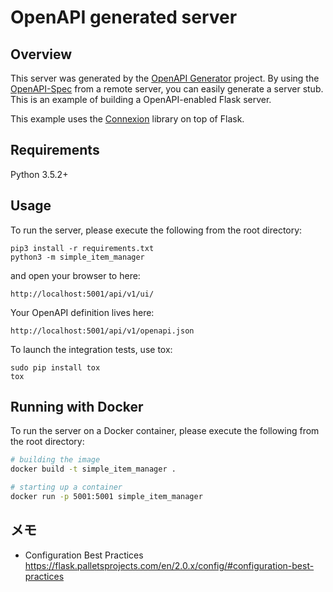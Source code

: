 # OpenAPI generated server

## Overview
This server was generated by the [OpenAPI Generator](https://openapi-generator.tech) project. By using the
[OpenAPI-Spec](https://openapis.org) from a remote server, you can easily generate a server stub.  This
is an example of building a OpenAPI-enabled Flask server.

This example uses the [Connexion](https://github.com/zalando/connexion) library on top of Flask.

## Requirements
Python 3.5.2+

## Usage
To run the server, please execute the following from the root directory:

```
pip3 install -r requirements.txt
python3 -m simple_item_manager
```

and open your browser to here:

```
http://localhost:5001/api/v1/ui/
```

Your OpenAPI definition lives here:

```
http://localhost:5001/api/v1/openapi.json
```

To launch the integration tests, use tox:
```
sudo pip install tox
tox
```

## Running with Docker

To run the server on a Docker container, please execute the following from the root directory:

```bash
# building the image
docker build -t simple_item_manager .

# starting up a container
docker run -p 5001:5001 simple_item_manager
```



## メモ
- Configuration Best Practices  
https://flask.palletsprojects.com/en/2.0.x/config/#configuration-best-practices